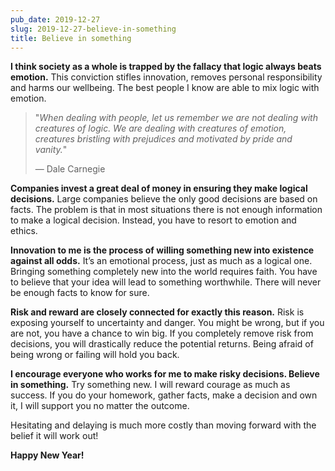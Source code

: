 ```yaml
---
pub_date: 2019-12-27
slug: 2019-12-27-believe-in-something
title: Believe in something
---
```


**I think society as a whole is trapped by the fallacy that logic always beats emotion.** This conviction stifles
innovation, removes personal responsibility and harms our wellbeing. The best people I know are able to mix logic with
emotion.

> "_When dealing with people, let us remember we are not dealing with creatures of logic. We are dealing with creatures
> of emotion, creatures bristling with prejudices and motivated by pride and vanity._"
>
> — Dale Carnegie

**Companies invest a great deal of money in ensuring they make logical decisions.** Large companies believe the only
good decisions are based on facts. The problem is that in most situations there is not enough information to make a
logical decision. Instead, you have to resort to emotion and ethics.

**Innovation to me is the process of willing something new into existence against all odds.** It’s an emotional process,
just as much as a logical one. Bringing something completely new into the world requires faith. You have to believe that
your idea will lead to something worthwhile. There will never be enough facts to know for sure.

**Risk and reward are closely connected for exactly this reason.** Risk is exposing yourself to uncertainty and danger.
You might be wrong, but if you are not, you have a chance to win big. If you completely remove risk from decisions, you
will drastically reduce the potential returns. Being afraid of being wrong or failing will hold you back.

**I encourage everyone who works for me to make risky decisions. Believe in something.** Try something new. I will
reward courage as much as success. If you do your homework, gather facts, make a decision and own it, I will support you
no matter the outcome.

Hesitating and delaying is much more costly than moving forward with the belief it will work out!

**Happy New Year!**